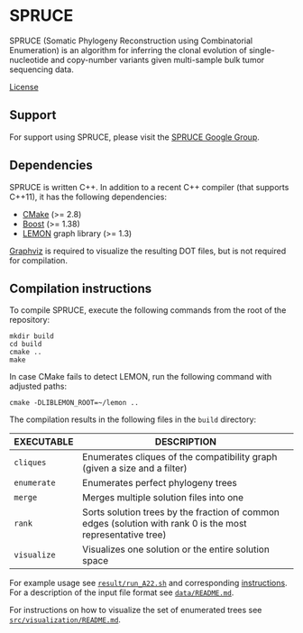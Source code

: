 # SPRUCE
SPRUCE (Somatic Phylogeny Reconstruction using Combinatorial
Enumeration) is an algorithm for inferring the clonal evolution of
single-nucleotide and copy-number variants given multi-sample bulk tumor
sequencing data.

[License](LICENSE.txt)

## Support

For support using SPRUCE, please visit the [SPRUCE Google Group](https://groups.google.com/forum/#!forum/sprucealgorithm).

## Dependencies

SPRUCE is written C++. In addition to a recent C++ compiler (that supports C++11), it has the following dependencies:

* [CMake](http://www.cmake.org/) (>= 2.8)
* [Boost](http://www.boost.org) (>= 1.38)
* [LEMON](http://lemon.cs.elte.hu/trac/lemon) graph library (>= 1.3)

[Graphviz](http://www.graphviz.org) is required to visualize the resulting DOT files, but is not required for compilation.

## Compilation instructions

To compile SPRUCE, execute the following commands from the root of the repository:

    mkdir build
    cd build
    cmake ..
    make
    
In case CMake fails to detect LEMON, run the following command with adjusted paths:

	cmake -DLIBLEMON_ROOT=~/lemon ..
	
The compilation results in the following files in the `build` directory:

EXECUTABLE | DESCRIPTION
-----------|-------------
`cliques`  | Enumerates cliques of the compatibility graph (given a size and a filter)
`enumerate`| Enumerates perfect phylogeny trees
`merge`    | Merges multiple solution files into one
`rank`     | Sorts solution trees by the fraction of common edges (solution with rank 0 is the most representative tree)
`visualize`| Visualizes one solution or the entire solution space


For example usage see [`result/run_A22.sh`](result/run_A22.sh) and corresponding [instructions](result/README.md).
For a description of the input file format see [`data/README.md`](data/README.md).

For instructions on how to visualize the set of enumerated trees see [`src/visualization/README.md`](src/visualization/README.md).
